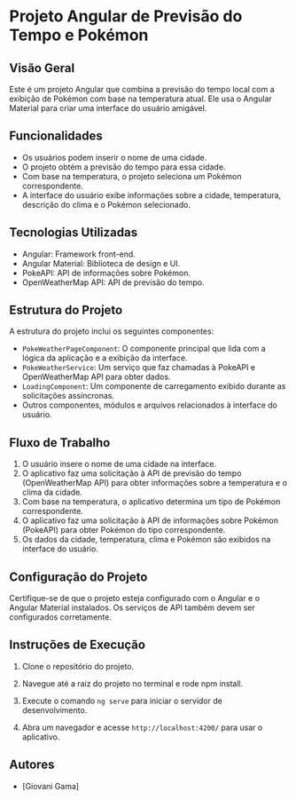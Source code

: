 # Projeto Angular de Previsão do Tempo e Pokémon

## Visão Geral

Este é um projeto Angular que combina a previsão do tempo local com a exibição de Pokémon com base na temperatura atual. Ele usa o Angular Material para criar uma interface do usuário amigável.

## Funcionalidades

- Os usuários podem inserir o nome de uma cidade.
- O projeto obtém a previsão do tempo para essa cidade.
- Com base na temperatura, o projeto seleciona um Pokémon correspondente.
- A interface do usuário exibe informações sobre a cidade, temperatura, descrição do clima e o Pokémon selecionado.

## Tecnologias Utilizadas

- Angular: Framework front-end.
- Angular Material: Biblioteca de design e UI.
- PokeAPI: API de informações sobre Pokémon.
- OpenWeatherMap API: API de previsão do tempo.

## Estrutura do Projeto

A estrutura do projeto inclui os seguintes componentes:

- `PokeWeatherPageComponent`: O componente principal que lida com a lógica da aplicação e a exibição da interface.
- `PokeWeatherService`: Um serviço que faz chamadas à PokeAPI e OpenWeatherMap API para obter dados.
- `LoadingComponent`: Um componente de carregamento exibido durante as solicitações assíncronas.
- Outros componentes, módulos e arquivos relacionados à interface do usuário.

## Fluxo de Trabalho

1. O usuário insere o nome de uma cidade na interface.
2. O aplicativo faz uma solicitação à API de previsão do tempo (OpenWeatherMap API) para obter informações sobre a temperatura e o clima da cidade.
3. Com base na temperatura, o aplicativo determina um tipo de Pokémon correspondente.
4. O aplicativo faz uma solicitação à API de informações sobre Pokémon (PokeAPI) para obter Pokémon do tipo correspondente.
5. Os dados da cidade, temperatura, clima e Pokémon são exibidos na interface do usuário.

## Configuração do Projeto

Certifique-se de que o projeto esteja configurado com o Angular e o Angular Material instalados. Os serviços de API também devem ser configurados corretamente.

## Instruções de Execução

1. Clone o repositório do projeto.

2. Navegue até a raiz do projeto no terminal e rode npm install.

3. Execute o comando `ng serve` para iniciar o servidor de desenvolvimento.

4. Abra um navegador e acesse `http://localhost:4200/` para usar o aplicativo.


## Autores

- [Giovani Gama]

